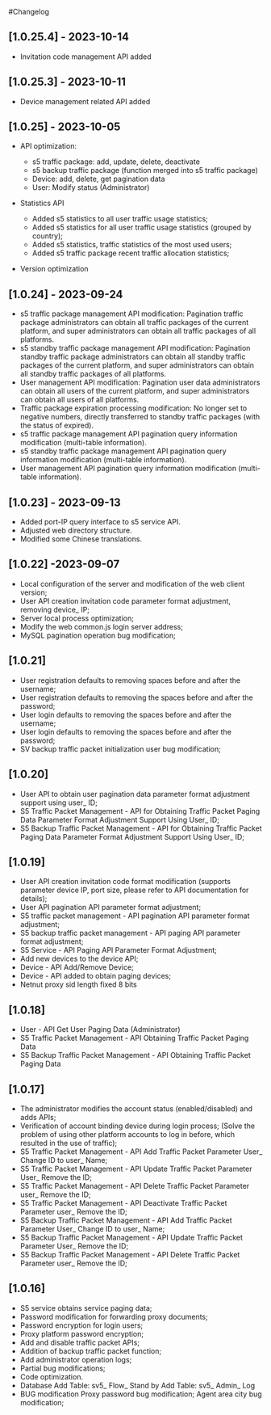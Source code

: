 #Changelog

## [1.0.25.4] - 2023-10-14
- Invitation code management API added

## [1.0.25.3] - 2023-10-11
- Device management related API added

## [1.0.25] - 2023-10-05
- API optimization:
   - s5 traffic package: add, update, delete, deactivate
   - s5 backup traffic package (function merged into s5 traffic package)
   - Device: add, delete, get pagination data
   - User: Modify status (Administrator)

- Statistics API
   - Added s5 statistics to all user traffic usage statistics;
   - Added s5 statistics for all user traffic usage statistics (grouped by country);
   - Added s5 statistics, traffic statistics of the most used users;
   - Added s5 traffic package recent traffic allocation statistics;

- Version optimization

## [1.0.24] - 2023-09-24
- s5 traffic package management API modification: Pagination traffic package administrators can obtain all traffic packages of the current platform, and super administrators can obtain all traffic packages of all platforms.
- s5 standby traffic package management API modification: Pagination standby traffic package administrators can obtain all standby traffic packages of the current platform, and super administrators can obtain all standby traffic packages of all platforms.
- User management API modification: Pagination user data administrators can obtain all users of the current platform, and super administrators can obtain all users of all platforms.
- Traffic package expiration processing modification: No longer set to negative numbers, directly transferred to standby traffic packages (with the status of expired).
- s5 traffic package management API pagination query information modification (multi-table information).
- s5 standby traffic package management API pagination query information modification (multi-table information).
- User management API pagination query information modification (multi-table information).

## [1.0.23] - 2023-09-13
- Added port-IP query interface to s5 service API.
- Adjusted web directory structure.
- Modified some Chinese translations.

## [1.0.22] -2023-09-07
- Local configuration of the server and modification of the web client version;
- User API creation invitation code parameter format adjustment, removing device_ IP;
- Server local process optimization;
- Modify the web common.js login server address;
- MySQL pagination operation bug modification;

## [1.0.21]
- User registration defaults to removing spaces before and after the username;
- User registration defaults to removing the spaces before and after the password;
- User login defaults to removing the spaces before and after the username;
- User login defaults to removing the spaces before and after the password;
- SV backup traffic packet initialization user bug modification;

## [1.0.20]
- User API to obtain user pagination data parameter format adjustment support using user_ ID;
- S5 Traffic Packet Management - API for Obtaining Traffic Packet Paging Data Parameter Format Adjustment Support Using User_ ID;
- S5 Backup Traffic Packet Management - API for Obtaining Traffic Packet Paging Data Parameter Format Adjustment Support Using User_ ID;

## [1.0.19]
- User API creation invitation code format modification (supports parameter device IP, port size, please refer to API documentation for details);
- User API pagination API parameter format adjustment;
- S5 traffic packet management - API pagination API parameter format adjustment;
- S5 backup traffic packet management - API paging API parameter format adjustment;
- S5 Service - API Paging API Parameter Format Adjustment;
- Add new devices to the device API;
- Device - API Add/Remove Device;
- Device - API added to obtain paging devices;
- Netnut proxy sid length fixed 8 bits

## [1.0.18]
- User - API Get User Paging Data (Administrator)
- S5 Traffic Packet Management - API Obtaining Traffic Packet Paging Data
- S5 Backup Traffic Packet Management - API Obtaining Traffic Packet Paging Data

## [1.0.17]
- The administrator modifies the account status (enabled/disabled) and adds APIs;
- Verification of account binding device during login process; (Solve the problem of using other platform accounts to log in before, which resulted in the use of traffic);
- S5 Traffic Packet Management - API Add Traffic Packet Parameter User_ Change ID to user_ Name;
- S5 Traffic Packet Management - API Update Traffic Packet Parameter User_ Remove the ID;
- S5 Traffic Packet Management - API Delete Traffic Packet Parameter user_ Remove the ID;
- S5 Traffic Packet Management - API Deactivate Traffic Packet Parameter user_ Remove the ID;
- S5 Backup Traffic Packet Management - API Add Traffic Packet Parameter User_ Change ID to user_ Name;
- S5 Backup Traffic Packet Management - API Update Traffic Packet Parameter User_ Remove the ID;
- S5 Backup Traffic Packet Management - API Delete Traffic Packet Parameter user_ Remove the ID;

## [1.0.16]
- S5 service obtains service paging data;
- Password modification for forwarding proxy documents;
- Password encryption for login users;
- Proxy platform password encryption;
- Add and disable traffic packet APIs;
- Addition of backup traffic packet function;
- Add administrator operation logs;
- Partial bug modifications;
- Code optimization.
- Database
Add Table: sv5_ Flow_ Stand by
Add Table: sv5_ Admin_ Log
- BUG modification
Proxy password bug modification;
Agent area city bug modification;

